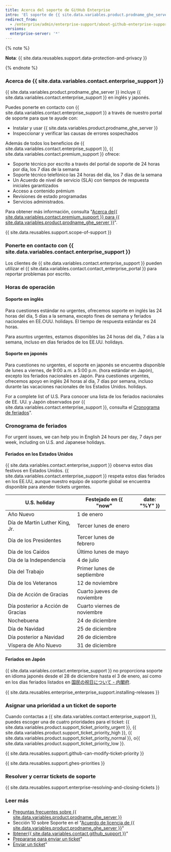 ```yaml
---
title: Acerca del soporte de GitHub Enterprise
intro: 'El soporte de {{ site.data.variables.product.prodname_ghe_server }} puede ayudarte a resolver problemas que surjan en tu aparato {{ site.data.variables.product.prodname_ghe_server }}.'
redirect_from:
  - /enterprise/admin/enterprise-support/about-github-enterprise-support
versions:
  enterprise-server: '*'
---
```


{% note %}

**Nota**: {{ site.data.reusables.support.data-protection-and-privacy }}

{% endnote %}

### Acerca de {{ site.data.variables.contact.enterprise_support }}

{{ site.data.variables.product.prodname_ghe_server }} incluye {{ site.data.variables.contact.enterprise_support }} en inglés y japonés.

Puedes ponerte en contacto con {{ site.data.variables.contact.enterprise_support }} a través de nuestro portal de soporte para que te ayude con:
 - Instalar y usar {{ site.data.variables.product.prodname_ghe_server }}
 - Inspeccionar y verificar las causas de errores sospechados

Además de todos los beneficios de {{ site.data.variables.contact.enterprise_support }}, {{ site.data.variables.contact.premium_support }} ofrece:
  - Soporte técnico por escrito a través del portal de soporte de 24 horas por día, los 7 días de la semana
  - Soporte técnico telefónico las 24 horas del día, los 7 días de la semana
  - Un Acuerdo de nivel de servicio (SLA) con tiempos de respuesta iniciales garantizados
  - Acceso a contenido prémium
  - Revisiones de estado programadas
  - Servicios administrados.

Para obtener más información, consulta "[Acerca de{{ site.data.variables.contact.premium_support }} para {{ site.data.variables.product.prodname_ghe_server }}](/enterprise/admin/guides/enterprise-support/about-github-premium-support-for-github-enterprise-server)".

{{ site.data.reusables.support.scope-of-support }}

### Ponerte en contacto con {{ site.data.variables.contact.enterprise_support }}

Los clientes de {{ site.data.variables.contact.enterprise_support }} pueden utilizar el {{ site.data.variables.contact.contact_enterprise_portal }} para reportar problemas por escrito.

### Horas de operación

#### Soporte en inglés

Para cuestiones estándar no urgentes, ofrecemos soporte en inglés las 24 horas del día, 5 días a la semana, excepto fines de semana y feriados nacionales en EE.○UU. holidays. El tiempo de respuesta estándar es 24 horas.

Para asuntos urgentes, estamos disponibles las 24 horas del día, 7 días a la semana, incluso en días feriados de los EE.UU. holidays.

#### Soporte en japonés

Para cuestiones no urgentes, el soporte en japonés se encuentra disponible de lunes a viernes, de 9:00 a.m. a 5:00 p.m. (hora estándar en Japón), excepto los feriados nacionales en Japón. Para cuestiones urgentes, ofrecemos apoyo en inglés 24 horas al día, 7 días por semana, incluso durante las vacaciones nacionales de los Estados Unidos. holidays.

For a complete list of U.S. Para conocer una lista de los feriados nacionales de EE. UU. y Japón observados por {{ site.data.variables.contact.enterprise_support }}, consulta el [Cronograma de feriados](#holiday-schedules)".

### Cronograma de feriados

For urgent issues, we can help you in English 24 hours per day, 7 days per week, including on U.S. and Japanese holidays.

#### Feriados en los Estados Unidos

{{ site.data.variables.contact.enterprise_support }} observa estos días festivos en Estados Unidos. {{ site.data.variables.contact.enterprise_support }} respeta estos días feriados en los EE.UU, aunque nuestro equipo de soporte global se encuentra disponible para atender tickets urgentes.

| U.S. holiday                      | Festejado en {{ "now"       | date: "%Y" }} |
| --------------------------------- | --------------------------- | ------------- |
| Año Nuevo                         | 1 de enero                  |               |
| Día de Martin Luther King, Jr.    | Tercer lunes de enero       |               |
| Día de los Presidentes            | Tercer lunes de febrero     |               |
| Día de los Caídos                 | Último lunes de mayo        |               |
| Día de la Independencia           | 4 de julio                  |               |
| Día del Trabajo                   | Primer lunes de septiembre  |               |
| Día de los Veteranos              | 12 de noviembre             |               |
| Día de Acción de Gracias          | Cuarto jueves de noviembre  |               |
| Día posterior a Acción de Gracias | Cuarto viernes de noviembre |               |
| Nochebuena                        | 24 de diciembre             |               |
| Día de Navidad                    | 25 de diciembre             |               |
| Día posterior a Navidad           | 26 de diciembre             |               |
| Víspera de Año Nuevo              | 31 de diciembre             |               |

#### Feriados en Japón

{{ site.data.variables.contact.enterprise_support }} no proporciona soporte en idioma japonés desde el 28 de diciembre hasta el 3 de enero, así como en los días feriados listados en [国民の祝日について - 内閣府](https://www8.cao.go.jp/chosei/shukujitsu/gaiyou.html).

{{ site.data.reusables.enterprise_enterprise_support.installing-releases }}

### Asignar una prioridad a un ticket de soporte

Cuando contactas a {{ site.data.variables.contact.enterprise_support }}, puedes escoger una de cuatro prioridades para el ticket: {{ site.data.variables.product.support_ticket_priority_urgent }}, {{ site.data.variables.product.support_ticket_priority_high }}, {{ site.data.variables.product.support_ticket_priority_normal }}, o{{ site.data.variables.product.support_ticket_priority_low }}.

{{ site.data.reusables.support.github-can-modify-ticket-priority }}

{{ site.data.reusables.support.ghes-priorities }}

### Resolver y cerrar tickets de soporte

{{ site.data.reusables.support.enterprise-resolving-and-closing-tickets }}

### Leer más

- [Preguntas frecuentes sobre {{ site.data.variables.product.prodname_ghe_server }}](https://enterprise.github.com/faq)
- Sección 10 sobre Soporte en el "[Acuerdo de licencia de {{ site.data.variables.product.prodname_ghe_server }}](https://enterprise.github.com/license)"
- [Ibtener{{ site.data.variables.contact.github_support }}](/enterprise/admin/guides/enterprise-support/reaching-github-support)"
- [Prepararse para enviar un ticket](/enterprise/admin/guides/enterprise-support/preparing-to-submit-a-ticket)"
- [Enviar un ticket](/enterprise/admin/guides/enterprise-support/submitting-a-ticket)"

